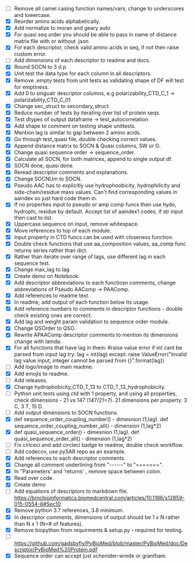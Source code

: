 - [ ] Remove all camel casing function names/vars, change to underscores and lowercase.
- [X] Reorder amino acids alphabetically.
- [X] Add normalize to moran and geary auto
- [X] For quasi seq order you should be able to pass in name of distance matrix file with or without .json
- [X] For each descriptor, check valid amino acids in seq, if not then raise custom error.
- [ ] Add dimensions of each descriptor to readme and docs.
- [X] Round SOCN to 3 d.p
- [X] Unit test the data type for each column in all descriptors.
- [X] Remove .empty tests from unit tests as validating shape of DF will test for emptiness.
- [X] Add 0 to singualr descriptor columns, e.g polarizability_CTD_C_1 -> polarizability_CTD_C_01 
- [X] Change sec_struct to secondary_struct.
- [X] Reduce number of tests by iterating over list of protein seqs.
- [X] Test dtypes of output dataframe -> test_autocorrelation 
- [X] Add shape to comment on testing shape unittests.
- [X] Mention lag is similar to gap between 2 amino acids.
- [X] Go through test_quasi file, double checking correct values.
- [X] Append distance matrix to SOCN & Quasi columns, SW or G.
- [X] Change quasi sequence order -> sequence_order.
- [X] Calculate all SOCN, for both matrices, append to single output df.
- [X] SOCN done, quasi done.
- [X] Reread descriptor comments and explanations.
- [X] Change SOCNUm to SOCN.
- [X] Pseudo AAC has to explicitly use hydrophoobicity, hydrophilicity and side-chain/residue mass values. Can't find corresponding values in aaindex so just hard code them in.
- [X] If no properties input to pseudo or amp comp funcs then use hydo, hydrophi, residue by default. Accept list of aaindex1 codes, if str input then cast to list.
- [X] Uppercase sequence on input, remove whitespace. 
- [X] Move references to top of each module.
- [X] Input property in CTD funcs can be used with closeness function.
- [X] Double check functions that use aa_composition values, aa_comp func returns series rather than dict.
- [X] Rather than iterate over range of lags, use different lag in each sequence test.
- [X] Change max_lag to lag 
- [X] Create demo on Notebook.
- [X] Add descriptor abbreviations to each functiosn comments, change abbreviations of Pseudo AAComp -> PAAComp.
- [X] Add references to readme text.
- [X] In readme, add output of each function below its usage.
- [X] Add reference numbers to comments in descriptor functions - double check existing ones are correct.
- [X] Add lag and weight param validation to sequence order module.
- [X] Change QSOrder to QSO.
- [X] Rewrite APAAComp descriptor comments to mention its dimensions change with lamda. 
- [X] For all functions that have lag in them:
        #raise value error if int cant be parsed from input lag
        try:
            lag = int(lag)
        except:
            raise ValueError("Invalid lag value input, integer cannot be parsed from {}".format(lag))
- [ ] Add logo/image to main readme.
- [X] Add emojis to readme.
- [ ] Add releases.
- [X] Change hydrophobicity_CTD_T_13 to CTD_T_13_hydrophobicity.
- [ ] Python unit tests using ctd with 1 property, and using all properties, check dimensions - 21 vs 147 (147/21=7). 21 dimensions per property. 3 C, 3 T, 15 D.
- [ ] Add output dimensions to SOCN functions.
- [X] def sequence_order_coupling_number() - dimesnion (1,lag). def sequence_order_coupling_number_all() - dimension (1,lag*2)
- [X] def quasi_sequence_order() - dimesnion (1,lag). def quasi_sequence_order_all() - dimension (1,lag*2)
- [ ] Fix cirlceci and add circleci badge to readme, double check workflow.
- [ ] Add codecov, use pySAR repo as an example.
- [X] Add references to each descriptor comments.
- [X] Change all comment underlining from "------" to "=======".
- [X] In "Parameters' and 'returns' , remove space between colon.
- [X] Read over code.
- [X] Create demo
- [ ] Add equations of descriptors to markdown file. https://bmcbioinformatics.biomedcentral.com/articles/10.1186/s12859-015-0554-8#Sec10
- [X] Remove python 3.7 references, 3.8 minimum.
- [X] In descriptor comments, dimensions of output should be 1 x N rather than N x 1 (N=# of features).
- [X] Remove biopython from requirments & setup.py - required for testing.
- [ ] https://github.com/gadsbyfly/PyBioMed/blob/master/PyBioMed/doc/Descriptor/PyBioMed%20Protein.pdf
- [X] Sequence order can accept just schenider-wrede or grantham.